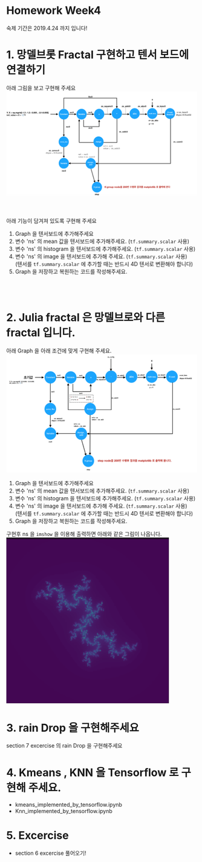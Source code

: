 # Homework Week4

숙제 기간은 2019.4.24 까지 입니다!

# 1. 망델브롯 Fractal 구현하고 텐서 보드에 연결하기<br>
아래 그림을 보고 구현해 주세요<br>
![mandelbrot](./pic/mandelbrot.png)

<br><br>
아래 기능이 담겨져 있도록 구현해 주세요
1. Graph 을 텐서보드에 추가해주세요
2. 변수 'ns' 의 mean 값을 텐서보드에 추가해주세요. (`tf.summary.scalar` 사용)
3. 변수 'ns' 의 histogram 을 텐서보드에 추가해주세요. (`tf.summary.scalar` 사용)
4. 변수 'ns' 의 image 을 텐서보드에 추가해 주세요. (`tf.summary.scalar` 사용)<br>
(텐서를 `tf.summary.scalar` 에 추가할 때는 반드시 4D 텐서로 변환해야 합니다)
5. Graph 을 저장하고 복원하는 코드를 작성해주세요.
<br><br><br><br>

# 2. Julia fractal 은 망델브로와 다른 fractal 입니다.<br>

아래 Graph 을 아래 조건에 맞게 구현해 주세요.
![julia_pic](./pic/julia_graph.png)<br>

1. Graph 을 텐서보드에 추가해주세요
2. 변수 'ns' 의 mean 값을 텐서보드에 추가해주세요. (`tf.summary.scalar` 사용)
3. 변수 'ns' 의 histogram 을 텐서보드에 추가해주세요. (`tf.summary.scalar` 사용)
4. 변수 'ns' 의 image 을 텐서보드에 추가해 주세요. (`tf.summary.scalar` 사용)<br>
(텐서를 `tf.summary.scalar` 에 추가할 때는 반드시 4D 텐서로 변환해야 합니다)
5. Graph 을 저장하고 복원하는 코드를 작성해주세요.

구현후 ns 을 `imshow` 을 이용해 출력하면 아래와 같은 그림이 나옵니다.
![julia_answer](./pic/julia.png)<br>

# 3. rain Drop 을 구현해주세요<br>
section 7 excercise 의 rain Drop 을 구현해주세요


# 4. Kmeans , KNN 을 Tensorflow 로 구현해 주세요.<br>

+ kmeans_implemented_by_tensorflow.ipynb
+ Knn_implemented_by_tensorflow.ipynb


# 5. Excercise

+ section 6 excercise 풀어오기!

